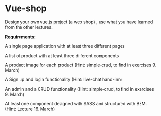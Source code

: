 # Vue-shop

Design your own vue.js project (a web shop) , use what you have learned from the other lectures.

**Requirements:** 

A single page application with at least three different pages

A list of product with at least three different components 

A product image for each product (Hint: simple-crud, to find in exercises 9. March)

A Sign up and login functionality (Hint: live-chat hand-inn)

An admin and a CRUD functionality (Hint: simple-crud, to find in exercises 9. March)

At least one component designed with SASS and structured with BEM. (Hint: Lecture 16. March)
